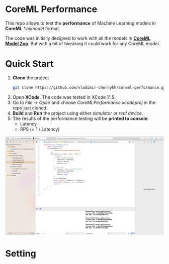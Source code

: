 # CoreML Performance

This repo allows to test the **performance** of Machine Learning models in **CoreML** *\*.mlmodel* format.

The code was initially designed to work with all the models in [**CoreML Model Zoo**](https://github.com/vladimir-chernykh/coreml-model-zoo). But with a bit of tweaking it could work for any CoreML model.

# Quick Start

1. **Clone** the project
   ```bash
   git clone https://github.com/vladimir-chernykh/coreml-performance.git
   ```
2. Open **XCode**. The code was tested in XCode 11.5.
3. Go to *File -> Open* and choose *CoreMLPerformance.xcodeproj* in the repo just cloned.
4. **Build** and **Run** the project using either *simulator* or *real device*.
5. The results of the performance testing will be **printed to console**:
   * Latency
   * RPS (= 1 / Latency)

![results in XCode](./misc/results.jpg)

# Setting
